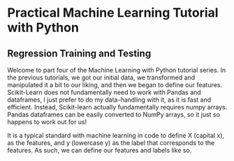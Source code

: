 # Practical Machine Learning Tutorial with Python

## Regression Training and Testing
Welcome to part four of the Machine Learning with Python tutorial series. In the previous tutorials, we got our initial data, we transformed and manipulated it a bit to our liking, and then we began to define our features. Scikit-Learn does not fundamentally need to work with Pandas and dataframes, I just prefer to do my data-handling with it, as it is fast and efficient. Instead, Scikit-learn actually fundamentally requires numpy arrays. Pandas dataframes can be easily converted to NumPy arrays, so it just so happens to work out for us!

It is a typical standard with machine learning in code to define X (capital x), as the features, and y (lowercase y) as the label that corresponds to the features. As such, we can define our features and labels like so.

